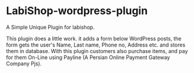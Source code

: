# LabiShop-wordpress-plugin
A Simple Unique Plugin for labishop. 

This plugin does a little work. it adds a form below WordPress posts, the form gets the user's Name, Last name, Phone no, Address etc. and stores them in database.
With this plugin customers also purchase items, and pay for them On-Line using Payline (A Persian Online Payment Gateway Company Pjs).

